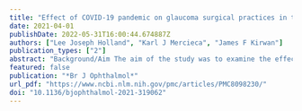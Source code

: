 ```yaml
---
title: "Effect of COVID-19 pandemic on glaucoma surgical practices in the UK"
date: 2021-04-01
publishDate: 2022-05-31T16:00:44.674887Z
authors: ["Lee Joseph Holland", "Karl J Mercieca", "James F Kirwan"]
publication_types: ["2"]
abstract: "Background/Aim The aim of the study was to examine the effect of the COVID-19 pandemic on glaucoma surgical practices within the UK.  Methods A cross-sectional online survey was distributed to all consultant glaucoma specialists who are on the UK and Eire Glaucoma Society contact list. Participants were asked specific questions regarding preferences in glaucoma surgical practices and whether these had changed subsequent to the onset of the COVID-19 pandemic.  Results Trabeculectomy was the procedure of choice for 61 (87%) glaucoma specialists. A total of 51 (73%) respondents reported performing minimally invasive glaucoma surgery (MIGS) procedures before the COVID-19 pandemic. The most commonly performed MIGS procedure was the iStent inject (51%), followed by XEN 45 (36%) and Preserflo (17%). Forty-three (61%) respondents reported modifying their glaucoma surgery practice subsequent to the onset of the COVID-19 pandemic. Of the glaucoma specialists who modified their surgical practices, 21 (43%) specifically reduced the number of trabeculectomies performed. In combination, diode laser (both micropulse and conventional trans-scleral cyclodiode) was the most common alternative procedure. Glaucoma drainage devices, deep sclerectomy and Preserflo were also commonly chosen alternatives.  Conclusion Although trabeculectomy remains the most commonly performed established glaucoma surgery, it is being performed with reduced frequency during the COVID-19 pandemic due to the number of postoperative visits and procedures required. Alternatives such as conventional and micropulse diode laser, glaucoma drainage devices, deep sclerectomy and Preserflo appear to be the favoured alternative procedures."
featured: false
publication: "*Br J Ophthalmol*"
url_pdf: "https://www.ncbi.nlm.nih.gov/pmc/articles/PMC8098230/"
doi: "10.1136/bjophthalmol-2021-319062"
---
```


